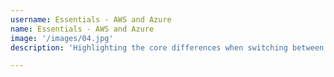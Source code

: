 ```yaml
---
username: Essentials - AWS and Azure
name: Essentials - AWS and Azure
image: '/images/04.jpg'
description: 'Highlighting the core differences when switching between clouds'

---
```

